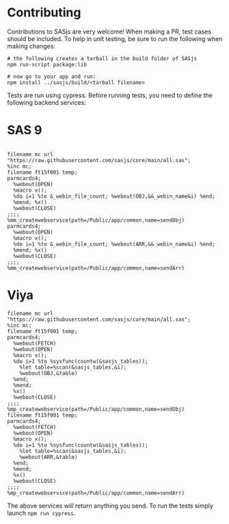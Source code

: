 # Contributing

Contributions to SASjs are very welcome! When making a PR, test cases should be included. To help in unit testing, be sure to run the following when making changes:

```
# the following creates a tarball in the build folder of SASjs
npm run-script package:lib

# now go to your app and run:
npm install ../sasjs/build/<tarball filename>
```

Tests are run using cypress. Before running tests, you need to define the following backend services:

# SAS 9

```

filename mc url "https://raw.githubusercontent.com/sasjs/core/main/all.sas";
%inc mc;
filename ft15f001 temp;
parmcards4;
  %webout(OPEN)
  %macro x();
  %do i=1 %to &_webin_file_count; %webout(OBJ,&&_webin_name&i) %end;
  %mend; %x()
  %webout(CLOSE)
;;;;
%mm_createwebservice(path=/Public/app/common,name=sendObj)
parmcards4;
  %webout(OPEN)
  %macro x();
  %do i=1 %to &_webin_file_count; %webout(ARR,&&_webin_name&i) %end;
  %mend; %x()
  %webout(CLOSE)
;;;;
%mm_createwebservice(path=/Public/app/common,name=sendArr)
```

# Viya

```
filename mc url "https://raw.githubusercontent.com/sasjs/core/main/all.sas";
%inc mc;
filename ft15f001 temp;
parmcards4;
  %webout(FETCH)
  %webout(OPEN)
  %macro x();
  %do i=1 %to %sysfunc(countw(&sasjs_tables));
    %let table=%scan(&sasjs_tables,&i);
    %webout(OBJ,&table)
  %end;
  %mend;
  %x()
  %webout(CLOSE)
;;;;
%mp_createwebservice(path=/Public/app/common,name=sendObj)
filename ft15f001 temp;
parmcards4;
  %webout(FETCH)
  %webout(OPEN)
  %macro x();
  %do i=1 %to %sysfunc(countw(&sasjs_tables));
    %let table=%scan(&sasjs_tables,&i);
    %webout(ARR,&table)
  %end;
  %mend;
  %x()
  %webout(CLOSE)
;;;;
%mp_createwebservice(path=/Public/app/common,name=sendArr)
```

The above services will return anything you send. To run the tests simply launch `npm run cypress`.

